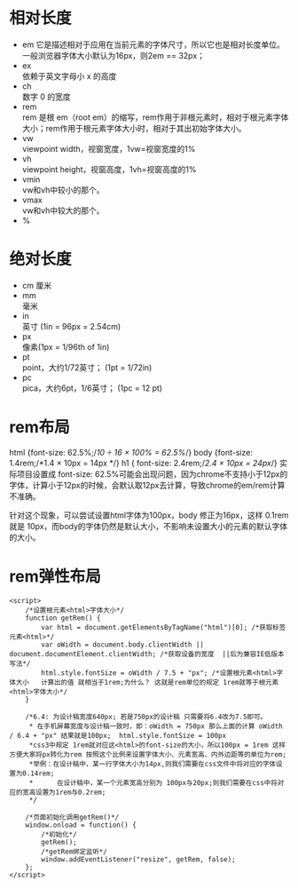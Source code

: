 #  相对长度
 * em
 它是描述相对于应用在当前元素的字体尺寸，所以它也是相对长度单位。一般浏览器字体大小默认为16px，则2em == 32px；
 * ex  
  依赖于英文字母小 x 的高度
 * ch  
  数字 0 的宽度
 * rem  
 rem 是根 em（root em）的缩写，rem作用于非根元素时，相对于根元素字体大小；rem作用于根元素字体大小时，相对于其出初始字体大小。
 * vw  
 viewpoint width，视窗宽度，1vw=视窗宽度的1%
 * vh  
 viewpoint height，视窗高度，1vh=视窗高度的1%
 * vmin  
 vw和vh中较小的那个。
 * vmax  
 vw和vh中较大的那个。
 * %
# 绝对长度
 * cm
 厘米
 * mm  
 毫米
 * in  
 英寸 (1in = 96px = 2.54cm)
 * px  
 像素(1px = 1/96th of 1in)
 * pt  
 point，大约1/72英寸； (1pt = 1/72in)
 * pc  
 pica，大约6pt，1/6英寸； (1pc = 12 pt)
 # rem布局
 html {font-size: 62.5%;/*10 ÷ 16 × 100% = 62.5%*/}
 body {font-size: 1.4rem;/*1.4 × 10px = 14px */}
 h1 { font-size: 2.4rem;/*2.4 × 10px = 24px*/}
 实际项目设置成 font-size: 62.5%可能会出现问题，因为chrome不支持小于12px的字体，计算小于12px的时候，会默认取12px去计算，导致chrome的em/rem计算不准确。

针对这个现象，可以尝试设置html字体为100px，body 修正为16px，这样 0.1rem 就是 10px，而body的字体仍然是默认大小，不影响未设置大小的元素的默认字体的大小。
# rem弹性布局
```
<script>
    /*设置根元素<html>字体大小*/
    function getRem() {
        var html = document.getElementsByTagName("html")[0]; /*获取标签元素<html>*/
        var oWidth = document.body.clientWidth || document.documentElement.clientWidth; /*获取设备的宽度  ||后为兼容IE低版本写法*/
        html.style.fontSize = oWidth / 7.5 + "px"; /*设置根元素<html>字体大小   计算出的值 就相当于1rem;为什么？ 这就是rem单位的规定 1rem就等于根元素<html>字体大小*/
    }

    /*6.4: 为设计稿宽度640px; 若是750px的设计稿 只需要将6.4改为7.5即可。
     * 在手机屏幕宽度与设计稿一致时，即：oWidth = 750px 那么上面的计算 oWidth / 6.4 + "px" 结果就是100px;  html.style.fontSize = 100px 
     *css3中规定 1rem就对应这<html>的font-size的大小，所以100px = 1rem 这样方便大家将px转化为rem 按照这个比例来设置字体大小、元素宽高、内外边距等的单位为rem;
     *举例：在设计稿中，某一行字体大小为14px,则我们需要在css文件中将对应的字体设置为0.14rem;
     *      在设计稿中，某一个元素宽高分别为 100px与20px;则我们需要在css中将对应的宽高设置为1rem与0.2rem;
     */

    /*页面初始化调用getRem()*/
    window.onload = function() {
        /*初始化*/
        getRem();
        /*getRem绑定监听*/
        window.addEventListener("resize", getRem, false);
    };
</script>
```

  



